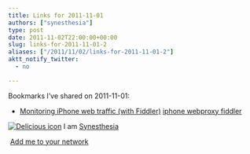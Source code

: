 ```yaml
---
title: Links for 2011-11-01
authors: ["synesthesia"]
type: post
date: 2011-11-02T22:00:00+00:00
slug: links-for-2011-11-01-2 
aliases: ["/2011/11/02/links-for-2011-11-01-2"]
aktt_notify_twitter:
  - no

---
```

Bookmarks I&#8217;ve shared on 2011-11-01:

  * [Monitoring iPhone web traffic (with Fiddler)][1] 
    [iphone webproxy fiddler][2] </li> </ul> 
    
    <p class="deliciouslink">
      <a href="https://del.icio.us/synesthesia" title="See all my bookmarks on del.icio.us"><img src="https://www.synesthesia.co.uk/images/deliciousicon.jpg" alt="Delicious icon" /></a>&nbsp;I am <a href="https://del.icio.us/synesthesia" title="See all my bookmarks on del.icio.us">Synesthesia</a>
    </p>
    
    <p class="deliciouslink">
      <a href="https://del.icio.us/network?add=synesthesia" title="Add me to your del.icio.us network"><img src="https://www.synesthesia.co.uk/images/add.gif" alt="" /></a>&nbsp;<a href="https://del.icio.us/network?add=synesthesia" title="Add me to your del.icio.us network">Add me to your network</a>
    </p>

 [1]: https://conceptdev.blogspot.com/2009/01/monitoring-iphone-web-traffic-with.html
 [2]: https://www.delicious.com/synesthesia/iphone+webproxy+fiddler
